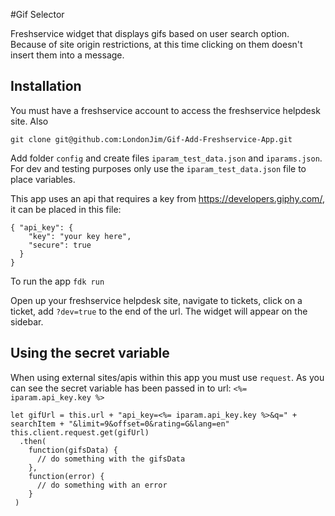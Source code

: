 #Gif Selector

Freshservice widget that displays gifs based on user search option. Because of site origin restrictions, at this time clicking on them doesn't insert them into a message.

## Installation

You must have a freshservice account to access the freshservice helpdesk site. Also

```
git clone git@github.com:LondonJim/Gif-Add-Freshservice-App.git
```

Add folder `config` and create files `iparam_test_data.json` and `iparams.json`. For dev and testing purposes only use the `iparam_test_data.json` file to place variables.

This app uses an api that requires a key from https://developers.giphy.com/, it can be placed in this file:

```
{ "api_key": {
    "key": "your key here",
    "secure": true
  }
}
```

To run the app `fdk run`

Open up your freshservice helpdesk site, navigate to tickets, click on a ticket, add `?dev=true` to the end of the url. The widget will appear on the sidebar.


## Using the secret variable

When using external sites/apis within this app you must use `request`. As you can see the secret variable has been passed in to url: `<%= iparam.api_key.key %>`

```
let gifUrl = this.url + "api_key=<%= iparam.api_key.key %>&q=" + searchItem + "&limit=9&offset=0&rating=G&lang=en"
this.client.request.get(gifUrl)
  .then(
    function(gifsData) {
      // do something with the gifsData
    },
    function(error) {
      // do something with an error
    }
 )
```
